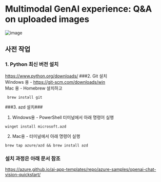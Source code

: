 # Multimodal GenAI experience: Q&A on uploaded images
![image](https://github.com/user-attachments/assets/29628936-d5d1-4b40-9a74-f28b232fb15d)

## 사전 작업 ##
### 1. Python 최신 버전 설치 ###
https://www.python.org/downloads/
###2. Git 설치 <br>
Windows 용 - https://git-scm.com/downloads/win <br>
Mac 용 - Homebrew 설치하고
```
 brew install git
```
###3. azd 설치###
1) Windows용 - PowerShell 터미널에서 아래 명령어 실행 <br>
```
winget install microsoft.azd
```
2) Mac용 - 터미널에서 아래 명령어 실행<br>
```
brew tap azure/azd && brew install azd
```

### 설치 과정은 아래 문서 참조 ###
https://azure.github.io/ai-app-templates/repo/azure-samples/openai-chat-vision-quickstart/

